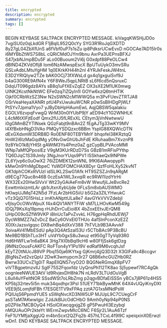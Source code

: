 ```yaml
---
title: encrypted
description: encrypted
summary: encrypted
tags: []
---
```


BEGIN KEYBASE SALTPACK ENCRYPTED MESSAGE. kiVagqKWSHjJD0o 7vgiSU0z0qLkdGR F1jBqIL952Q0cYy SYG3R1RoJqGXDTD 8y27gL04ZbXfUnS a6fVbf0uP7s1sZu ip8PdksrUCwEvxD nGOCAe7AD15Ir0s i6MYBbZtWS7S8bL cQRiCMdOJYm9bnu AxrPa3UEPnsBFXJ S47jxbNJmpBDu5F aLo00Buoum2Vi6j G0xdpf88PeOLCw4 dBIND4ZKVdOflj8 Iom6NzAMwspEscX BpUTuUykO3mvSRu QSLvAdbLMtuYgHM 1q0EKrkKH44h2nl 4YRJkFeskJW4tnL E3D2YRlQIyw2TZe bAK0OCj73fXWsLd gx4q1gxguiSvf9J b4aG300RE9AfN4x Y6F8WeJ5qpLNRtB sL6f6cd5nQsruxC DdqUT096gdz8AYs sB8q1uFfXEvZqEZ OX3sXE2M1UK0mwg UINK2KcstNkNtWC EFe0zq7iZQyIn1I GOYw6xzQ6tmHTlK Ojkf0CRbWzSZ3Nw N2sSWN2cM1WWQ5a m3PvFUevZTRTJA8 OSrVeaHeyaXANRt ptU4PxUwukuWCNR p0wSsBIHDgPjWLf PtSYv7Jpma1Vyo7 yJByDbHpHAumEwL AqjQBSW5qalakiu EGOLV6zvpqFvwgQ WrM30n0IYUbP9jY aED94cY1G2WNHLK L4cM6tXIFjtEodf Qmx2fUJ5fLRExXL CEtym3jVnNwtwwU i0gGMmBZYTlNsek QGzFabjt9nBAn2Z fEgAJTg33wKY9MV l4XfBxbHNgD3VAo PMQyYSDQzxc6BBm YspIG88XQWicDTN dExGXdxmW3DRB8D Ro0ENF80TEBYMnY bhqofeI38KRztqQ HnW2i6IzMaGqdMg yONvGwGhUbJhFdE KRuhaaBm7XvznP8 9z8YkO1k8jYHISt gAWtM3Ys4Pmz0aZ gzCypBLPVAcoMMl WNp7aMfQPposIEz V9gM3KUrRDzD7Ss GBzB1mRFisPYthp TQ6DJqC1S39JmIy 3NgJnorYUqs9PV1 lSSkhaeQx9lNPWe ZL6Yjvp6c0uOwX2 76iZDMEK12snWNL 9fKI6AiAwopypPi kMwOn9YnMgDbpeC YsWDFOMCHAX8Dyr QzfFoHLXy52kvNT GK1dphCOKxRVUzI idSLIKL2SwG1Afk HT9SZSZJn9qARgM d9ECg77Quc8n46B 0czEsA1WL3xvqiR ec9RWI1lzdYtrHi WX32Ex20HwSlVxV Wt23yGAiAeFm8vW WwufjiLJeBvcRe2 ExwttmlxizmtLAr gb1rJtxnXybUjde 0FLsSm8xbAUSWMO hKIwpUJMqT42N5d 7FzLAr2bHiG5iiU b5G2a3ZlLYHwukC vTz3QjQ7G15HsLz imKhANpttULa8e7 4avGYkVVVZdebjl vfjIsyOcOWxWpuX f4x4iQV1ANYTFiW sM7LLHOvKwM549g IDQj79KsXq19pmq rHJhDrrCuEioi8X 4bZoxEEtvJErQM8 UHpO09oSZfW9VKP i8InUcTaPvZvvkL H76gpHqRhdUEWj7 DycW8MZZ7aZvDcZ BaCy6OVxEl0THUo 4afSlnPconXzE2Z X0lXrJazsvlgqsc DX8whBq4dXxV388 7hTVLb9B3AAvvkF 3oivaAV41MbESdU pAp3Q4AtSzal53U r5CTbBAc9P3BcBU Me9BD1BShTLo3HT uVdYb0gxS8u3wuz et950gTTyVq93R0 Hd6HWFLw1n6aBK4 3Hg7XI0bBqI9cH6 w80FfjSsk6gtDzg j9MNzOousFcAKFC RoFTon4yY1Po19V edRaf9M6vcqhJsf kEyTZ0tNUcJ89VP Pbq150ja6lKYtxg GjKmrj4jjQ3D32t X3GIFa9c4Bccgvr jBlgNsZvd2vzQpU 2DwK3wmypcm3r27 Q8B6xhcGUZHb0RZ Bwrw33UCvZ1g0iT RapEllQN57vyO2O BQGNeRGmqX8pFV7 viVTBgpetmzvlIJ SgIF75S2Fqoxfdz UyQnsPh112TK8ao Sj5ypewf7RC4gQk oognleeNWUE3AtV ld9RvjexDH8hk7N nLRdV3LTUdOuVgB L6uIl4uYFeltNOR SSsdWSt7oLRbZmg p2qgvBDfaEiSSSn yBCs7j8P61z4HS5 KP5bj32rtev5i5n muk34qxdhpr3PsI 51UEY71bkBywMhK 64X4vUQyiKnyDXt VEE9j5LomjfdFBh f7ESGE1TV9xFPAq zztA7G1xsMNdPsW PQIUqS6PpmdYUE5 sSWqNvcXD3NW5UP MJUpL9C7CUegCrF asSTaM7AKwwIgic ZJdJkBIJcOdCHbO 9Amh0yNp94pP0NS p0ZPiIe7MCBOyQ4 HSolOXwcqgxjgZ6 gP5PwuHI3Ezybql nMQUAuOPr2kteYt WErmZwpvMIcC6NC F6Sjr2L1AuA6Tzf FeF1UYMfjaXggUQ m4bnScxt2QZFq2b 457hLTCxL4f9l9C xpeiqxinX0ErwzI wDn1. END KEYBASE SALTPACK ENCRYPTED MESSAGE.
